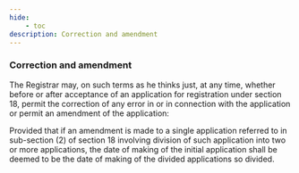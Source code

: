 ```yaml
---
hide:
    - toc
description: Correction and amendment
---
```


### Correction and amendment

The Registrar may, on such terms as he thinks just, at any time, whether before or after acceptance of an application for registration under section 18, permit the correction of any error in or in connection with the application or permit an amendment of the application: </p> Provided that if an amendment is made to a single application referred to in sub-section (2) of section 18 involving division of such application into two or more applications, the date of making of the initial application shall be deemed to be the date of making of the divided applications so divided.
